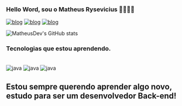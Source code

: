 ### Hello Word, sou o Matheus Rysevicius 👋🏻👋🏻

[![blog](https://img.shields.io/badge/LinkedIn-0077B5?style=for-the-badge&logo=linkedin&logoColor=white)](https://www.linkedin.com/in/matheus-silva-rysevicius)
[![blog](https://img.shields.io/badge/Gmail-D14836?style=for-the-badge&logo=gmail&logoColor=white)](https://mail.google.com/mail/u/0/#inbox?compose=GTvVlcSKkVbXFBRsNfFDJddcDdkkSLTJTvvNvRFNHKJNFxjzgjVBmmQJmlJvkXvxpZTXGQvCfFSGX)
[![blog](https://img.shields.io/badge/WhatsApp-25D366?style=for-the-badge&logo=whatsapp&logoColor=white)](https://wa.me/5511984900609?text=ola)

![MatheusDev's GitHub stats](https://github-readme-stats.vercel.app/api?username=MatheusR&show_icons=true&theme=radical)

### Tecnologias que estou aprendendo.
<div style="display: inline_block"><br/>
<img align= "center" alt="java" src=https://img.shields.io/badge/Java-ED8B00?style=for-the-badge&logo=openjdk&logoColor=white>
<img align= "center" alt="java" src=https://img.shields.io/badge/Python-3776AB?style=for-the-badge&logo=python&logoColor=white>
<img align= "center" alt="java" src=https://img.shields.io/badge/MySQL-00000F?style=for-the-badge&logo=mysql&logoColor=white
</div>


## Estou sempre querendo aprender algo novo, estudo para ser um desenvolvedor Back-end!

